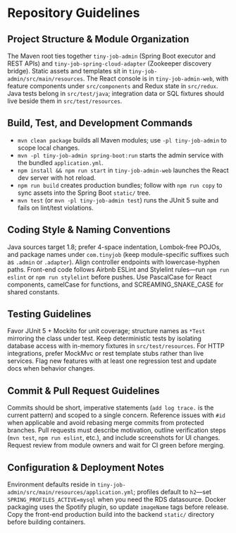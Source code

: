# Repository Guidelines

## Project Structure & Module Organization
The Maven root ties together `tiny-job-admin` (Spring Boot executor and REST APIs) and `tiny-job-spring-cloud-adapter` (Zookeeper discovery bridge). Static assets and templates sit in `tiny-job-admin/src/main/resources`. The React console is in `tiny-job-admin-web`, with feature components under `src/components` and Redux state in `src/redux`. Java tests belong in `src/test/java`; integration data or SQL fixtures should live beside them in `src/test/resources`.

## Build, Test, and Development Commands
- `mvn clean package` builds all Maven modules; use `-pl tiny-job-admin` to scope local changes.
- `mvn -pl tiny-job-admin spring-boot:run` starts the admin service with the bundled `application.yml`.
- `npm install && npm run start` in `tiny-job-admin-web` launches the React dev server with hot reload.
- `npm run build` creates production bundles; follow with `npm run copy` to sync assets into the Spring Boot `static/` tree.
- `mvn test` (or `mvn -pl tiny-job-admin test`) runs the JUnit 5 suite and fails on lint/test violations.

## Coding Style & Naming Conventions
Java sources target 1.8; prefer 4-space indentation, Lombok-free POJOs, and package names under `com.tinyjob` (keep module-specific suffixes such as `.admin` or `.adapter`). Align controller endpoints with lowercase-hyphen paths. Front-end code follows Airbnb ESLint and Stylelint rules—run `npm run eslint` or `npm run stylelint` before pushes. Use PascalCase for React components, camelCase for functions, and SCREAMING_SNAKE_CASE for shared constants.

## Testing Guidelines
Favor JUnit 5 + Mockito for unit coverage; structure names as `*Test` mirroring the class under test. Keep deterministic tests by isolating database access with in-memory fixtures in `src/test/resources`. For HTTP integrations, prefer MockMvc or rest template stubs rather than live services. Flag new features with at least one regression test and update docs when behavior changes.

## Commit & Pull Request Guidelines
Commits should be short, imperative statements (`add log trace.` is the current pattern) and scoped to a single concern. Reference issues with `#id` when applicable and avoid rebasing merge commits from protected branches. Pull requests must describe motivation, outline verification steps (`mvn test`, `npm run eslint`, etc.), and include screenshots for UI changes. Request review from module owners and wait for CI green before merging.

## Configuration & Deployment Notes
Environment defaults reside in `tiny-job-admin/src/main/resources/application.yml`; profiles default to `h2`—set `SPRING_PROFILES_ACTIVE=mysql` when you need the RDS datasource. Docker packaging uses the Spotify plugin, so update `imageName` tags before release. Copy the front-end production build into the backend `static/` directory before building containers.
